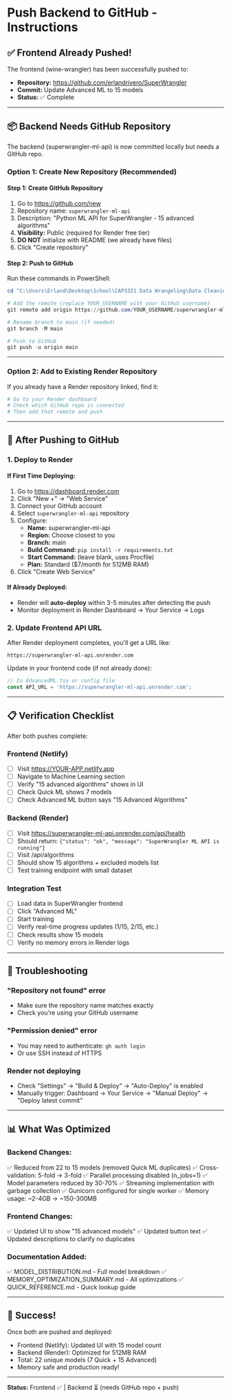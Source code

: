 # Push Backend to GitHub - Instructions

## ✅ Frontend Already Pushed!
The frontend (wine-wrangler) has been successfully pushed to:
- **Repository:** https://github.com/erlandrivero/SuperWrangler
- **Commit:** Update Advanced ML to 15 models
- **Status:** ✅ Complete

---

## 📦 Backend Needs GitHub Repository

The backend (superwrangler-ml-api) is now committed locally but needs a GitHub repo.

### Option 1: Create New Repository (Recommended)

#### Step 1: Create GitHub Repository
1. Go to https://github.com/new
2. Repository name: `superwrangler-ml-api`
3. Description: "Python ML API for SuperWrangler - 15 advanced algorithms"
4. **Visibility:** Public (required for Render free tier)
5. **DO NOT** initialize with README (we already have files)
6. Click "Create repository"

#### Step 2: Push to GitHub
Run these commands in PowerShell:

```powershell
cd "C:\Users\Erland\Desktop\School\CAP3321 Data Wrangeling\Data Cleaning App\superwrangler-ml-api"

# Add the remote (replace YOUR_USERNAME with your GitHub username)
git remote add origin https://github.com/YOUR_USERNAME/superwrangler-ml-api.git

# Rename branch to main (if needed)
git branch -M main

# Push to GitHub
git push -u origin main
```

---

### Option 2: Add to Existing Render Repository

If you already have a Render repository linked, find it:

```powershell
# Go to your Render dashboard
# Check which GitHub repo is connected
# Then add that remote and push
```

---

## 🚀 After Pushing to GitHub

### 1. Deploy to Render

#### If First Time Deploying:
1. Go to https://dashboard.render.com
2. Click "New +" → "Web Service"
3. Connect your GitHub account
4. Select `superwrangler-ml-api` repository
5. Configure:
   - **Name:** superwrangler-ml-api
   - **Region:** Choose closest to you
   - **Branch:** main
   - **Build Command:** `pip install -r requirements.txt`
   - **Start Command:** (leave blank, uses Procfile)
   - **Plan:** Standard ($7/month for 512MB RAM)
6. Click "Create Web Service"

#### If Already Deployed:
- Render will **auto-deploy** within 3-5 minutes after detecting the push
- Monitor deployment in Render Dashboard → Your Service → Logs

### 2. Update Frontend API URL

After Render deployment completes, you'll get a URL like:
```
https://superwrangler-ml-api.onrender.com
```

Update in your frontend code (if not already done):
```typescript
// In AdvancedML.tsx or config file
const API_URL = 'https://superwrangler-ml-api.onrender.com';
```

---

## 📋 Verification Checklist

After both pushes complete:

### Frontend (Netlify)
- [ ] Visit https://YOUR-APP.netlify.app
- [ ] Navigate to Machine Learning section
- [ ] Verify "15 advanced algorithms" shows in UI
- [ ] Check Quick ML shows 7 models
- [ ] Check Advanced ML button says "15 Advanced Algorithms"

### Backend (Render)
- [ ] Visit https://superwrangler-ml-api.onrender.com/api/health
- [ ] Should return: `{"status": "ok", "message": "SuperWrangler ML API is running"}`
- [ ] Visit /api/algorithms
- [ ] Should show 15 algorithms + excluded models list
- [ ] Test training endpoint with small dataset

### Integration Test
- [ ] Load data in SuperWrangler frontend
- [ ] Click "Advanced ML"
- [ ] Start training
- [ ] Verify real-time progress updates (1/15, 2/15, etc.)
- [ ] Check results show 15 models
- [ ] Verify no memory errors in Render logs

---

## 🐛 Troubleshooting

### "Repository not found" error
- Make sure the repository name matches exactly
- Check you're using your GitHub username

### "Permission denied" error
- You may need to authenticate: `gh auth login`
- Or use SSH instead of HTTPS

### Render not deploying
- Check "Settings" → "Build & Deploy" → "Auto-Deploy" is enabled
- Manually trigger: Dashboard → Your Service → "Manual Deploy" → "Deploy latest commit"

---

## 📊 What Was Optimized

### Backend Changes:
✅ Reduced from 22 to 15 models (removed Quick ML duplicates)
✅ Cross-validation: 5-fold → 3-fold
✅ Parallel processing disabled (n_jobs=1)
✅ Model parameters reduced by 30-70%
✅ Streaming implementation with garbage collection
✅ Gunicorn configured for single worker
✅ Memory usage: ~2-4GB → ~150-300MB

### Frontend Changes:
✅ Updated UI to show "15 advanced models"
✅ Updated button text
✅ Updated descriptions to clarify no duplicates

### Documentation Added:
✅ MODEL_DISTRIBUTION.md - Full model breakdown
✅ MEMORY_OPTIMIZATION_SUMMARY.md - All optimizations
✅ QUICK_REFERENCE.md - Quick lookup guide

---

## 🎉 Success!

Once both are pushed and deployed:
- Frontend (Netlify): Updated UI with 15 model count
- Backend (Render): Optimized for 512MB RAM
- Total: 22 unique models (7 Quick + 15 Advanced)
- Memory safe and production ready!

---

**Status:** Frontend ✅ | Backend ⏳ (needs GitHub repo + push)
